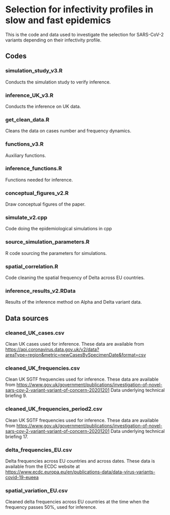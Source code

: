 # Selection for infectivity profiles in slow and fast epidemics

This is the code and data used to investigate the selection for SARS-CoV-2 variants depending on their infectivity profile.

## Codes

### simulation_study_v3.R

Conducts the simulation study to verify inference.

### inference_UK_v3.R

Conducts the inference on UK data.

### get_clean_data.R

Cleans the data on cases number and frequency dynamics.

### functions_v3.R

Auxiliary functions.

### inference_functions.R

Functions needed for inference.

### conceptual_figures_v2.R

Draw conceptual figures of the paper.

### simulate_v2.cpp

Code doing the epidemiological simulations in cpp

### source_simulation_parameters.R

R code sourcing the parameters for simulations.

### spatial_correlation.R

Code cleaning the spatial frequency of Delta across EU countries.

### inference_results_v2.RData

Results of the inference method on Alpha and Delta variant data.

## Data sources

### cleaned_UK_cases.csv

Clean UK cases used for inference. These data are available from https://api.coronavirus.data.gov.uk/v2/data?areaType=region&metric=newCasesBySpecimenDate&format=csv

### cleaned_UK_frequencies.csv

Clean UK SGTF frequencies used for inference. These data are available from https://www.gov.uk/government/publications/investigation-of-novel-sars-cov-2-variant-variant-of-concern-20201201
Data underlying technical briefing 9.

### cleaned_UK_frequencies_period2.csv

Clean UK SGTF frequencies used for inference. These data are available from https://www.gov.uk/government/publications/investigation-of-novel-sars-cov-2-variant-variant-of-concern-20201201
Data underlying technical briefing 17.

### delta_frequencies_EU.csv

Delta frequencies across EU countries and across dates. These data is available from the ECDC website at https://www.ecdc.europa.eu/en/publications-data/data-virus-variants-covid-19-eueea

### spatial_variation_EU.csv

Cleaned delta frequencies across EU countries at the time when the frequency passes 50%, used for inference.


